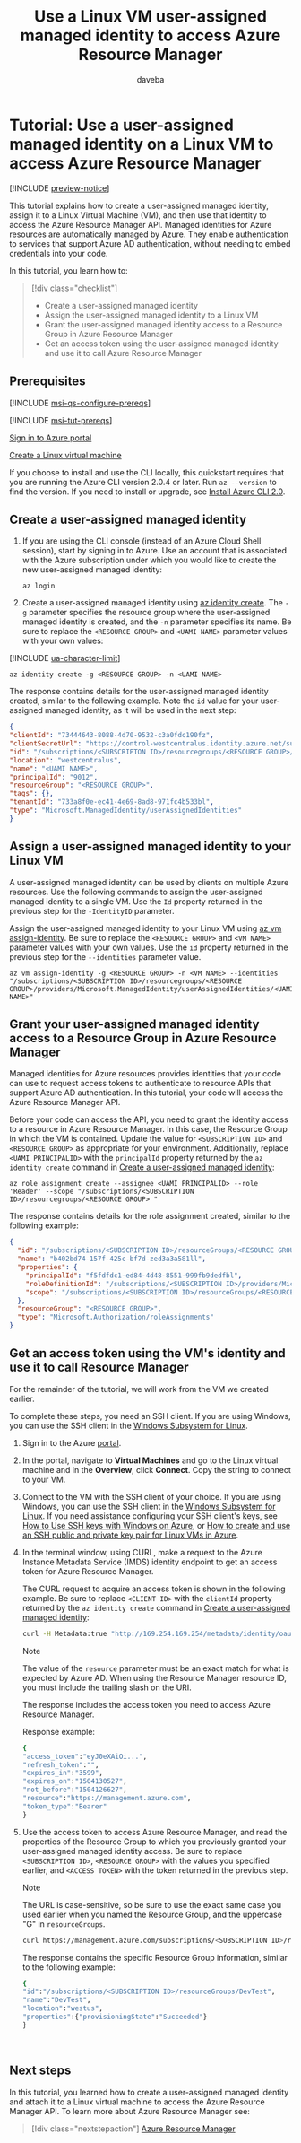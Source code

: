 ﻿---
title: Use a Linux VM user-assigned managed identity to access Azure Resource Manager
description: A tutorial that walks you through the process of using a user-assigned managed identity on a Linux VM to access Azure Resource Manager.
services: active-directory
documentationcenter: ''
author: daveba
manager: mtillman
editor: daveba
ms.service: active-directory
ms.component: msi
ms.devlang: na
ms.topic: tutorial
ms.tgt_pltfrm: na
ms.workload: identity
ms.date: 12/22/2017
ms.author: daveba
ROBOTS: NOINDEX,NOFOLLOW
---

# Tutorial: Use a user-assigned managed identity on a Linux VM to access Azure Resource Manager

[!INCLUDE [preview-notice](~/includes/active-directory-msi-preview-notice-ua.md)]

This tutorial explains how to create a user-assigned managed identity, assign it to a Linux Virtual Machine (VM), and then use that identity to access the Azure Resource Manager API. Managed identities for Azure resources are automatically managed by Azure. They enable authentication to services that support Azure AD authentication, without needing to embed credentials into your code. 

In this tutorial, you learn how to:

> [!div class="checklist"]
> * Create a user-assigned managed identity
> * Assign the user-assigned managed identity to a Linux VM 
> * Grant the user-assigned managed identity access to a Resource Group in Azure Resource Manager 
> * Get an access token using the user-assigned managed identity and use it to call Azure Resource Manager 

## Prerequisites

[!INCLUDE [msi-qs-configure-prereqs](../../../includes/active-directory-msi-qs-configure-prereqs.md)]

[!INCLUDE [msi-tut-prereqs](../../../includes/active-directory-msi-tut-prereqs.md)]

[Sign in to Azure portal](https://portal.azure.com)

[Create a Linux virtual machine](/azure/virtual-machines/linux/quick-create-portal)

If you choose to install and use the CLI locally, this quickstart requires that you are running the Azure CLI version 2.0.4 or later. Run `az --version` to find the version. If you need to install or upgrade, see [Install Azure CLI 2.0]( /cli/azure/install-azure-cli).

## Create a user-assigned managed identity

1. If you are using the CLI console (instead of an Azure Cloud Shell session), start by signing in to Azure. Use an account that is associated with the Azure subscription under which you would like to create the new user-assigned managed identity:

    ```azurecli
    az login
    ```

2. Create a user-assigned managed identity using [az identity create](/cli/azure/identity#az-identity-create). The `-g` parameter specifies the resource group where the user-assigned managed identity is created, and the `-n` parameter specifies its name. Be sure to replace the `<RESOURCE GROUP>` and `<UAMI NAME>` parameter values with your own values:
    
[!INCLUDE [ua-character-limit](~/includes/managed-identity-ua-character-limits.md)]


```azurecli-interactive
az identity create -g <RESOURCE GROUP> -n <UAMI NAME>
```

The response contains details for the user-assigned managed identity created, similar to the following example. Note the `id` value for your user-assigned managed identity, as it will be used in the next step:

```json
{
"clientId": "73444643-8088-4d70-9532-c3a0fdc190fz",
"clientSecretUrl": "https://control-westcentralus.identity.azure.net/subscriptions/<SUBSCRIPTON ID>/resourcegroups/<RESOURCE GROUP>/providers/Microsoft.ManagedIdentity/userAssignedIdentities/<UAMI NAME>/credentials?tid=5678&oid=9012&aid=12344643-8088-4d70-9532-c3a0fdc190fz",
"id": "/subscriptions/<SUBSCRIPTON ID>/resourcegroups/<RESOURCE GROUP>/providers/Microsoft.ManagedIdentity/userAssignedIdentities/<UAMI NAME>",
"location": "westcentralus",
"name": "<UAMI NAME>",
"principalId": "9012",
"resourceGroup": "<RESOURCE GROUP>",
"tags": {},
"tenantId": "733a8f0e-ec41-4e69-8ad8-971fc4b533bl",
"type": "Microsoft.ManagedIdentity/userAssignedIdentities"
}
```

## Assign a user-assigned managed identity to your Linux VM

A user-assigned managed identity can be used by clients on multiple Azure resources. Use the following commands to assign the user-assigned managed identity to a single VM. Use the `Id` property returned in the previous step for the `-IdentityID` parameter.

Assign the user-assigned managed identity to your Linux VM using [az vm assign-identity](/cli/azure/vm#az-vm-assign-identity). Be sure to replace the `<RESOURCE GROUP>` and `<VM NAME>` parameter values with your own values. Use the `id` property returned in the previous step for the `--identities` parameter value.

```azurecli-interactive
az vm assign-identity -g <RESOURCE GROUP> -n <VM NAME> --identities "/subscriptions/<SUBSCRIPTION ID>/resourcegroups/<RESOURCE GROUP>/providers/Microsoft.ManagedIdentity/userAssignedIdentities/<UAMI NAME>"
```

## Grant your user-assigned managed identity access to a Resource Group in Azure Resource Manager 

Managed identities for Azure resources provides identities that your code can use to request access tokens to authenticate to resource APIs that support Azure AD authentication. In this tutorial, your code will access the Azure Resource Manager API.  

Before your code can access the API, you need to grant the identity access to a resource in Azure Resource Manager. In this case, the Resource Group in which the VM is contained. Update the value for `<SUBSCRIPTION ID>` and `<RESOURCE GROUP>` as appropriate for your environment. Additionally, replace `<UAMI PRINCIPALID>` with the `principalId` property returned by the `az identity create` command in [Create a user-assigned managed identity](#create-a-user-assigned-managed-identity):

```azurecli-interactive
az role assignment create --assignee <UAMI PRINCIPALID> --role 'Reader' --scope "/subscriptions/<SUBSCRIPTION ID>/resourcegroups/<RESOURCE GROUP> "
```

The response contains details for the role assignment created, similar to the following example:

```json
{
  "id": "/subscriptions/<SUBSCRIPTION ID>/resourceGroups/<RESOURCE GROUP>/providers/Microsoft.Authorization/roleAssignments/b402bd74-157f-425c-bf7d-zed3a3a581ll",
  "name": "b402bd74-157f-425c-bf7d-zed3a3a581ll",
  "properties": {
    "principalId": "f5fdfdc1-ed84-4d48-8551-999fb9dedfbl",
    "roleDefinitionId": "/subscriptions/<SUBSCRIPTION ID>/providers/Microsoft.Authorization/roleDefinitions/acdd72a7-3385-48ef-bd42-f606fba81ae7",
    "scope": "/subscriptions/<SUBSCRIPTION ID>/resourceGroups/<RESOURCE GROUP>"
  },
  "resourceGroup": "<RESOURCE GROUP>",
  "type": "Microsoft.Authorization/roleAssignments"
}

```

## Get an access token using the VM's identity and use it to call Resource Manager 

For the remainder of the tutorial, we will work from the VM we created earlier.

To complete these steps, you need an SSH client. If you are using Windows, you can use the SSH client in the [Windows Subsystem for Linux](https://msdn.microsoft.com/commandline/wsl/about). 

1. Sign in to the Azure [portal](https://portal.azure.com).
2. In the portal, navigate to **Virtual Machines** and go to the Linux virtual machine and in the **Overview**, click **Connect**. Copy the string to connect to your VM.
3. Connect to the VM with the SSH client of your choice. If you are using Windows, you can use the SSH client in the [Windows Subsystem for Linux](https://msdn.microsoft.com/commandline/wsl/about). If you need assistance configuring your SSH client's keys, see [How to Use SSH keys with Windows on Azure](~/articles/virtual-machines/linux/ssh-from-windows.md), or [How to create and use an SSH public and private key pair for Linux VMs in Azure](~/articles/virtual-machines/linux/mac-create-ssh-keys.md).
4. In the terminal window, using CURL, make a request to the Azure Instance Metadata Service (IMDS) identity endpoint to get an access token for Azure Resource Manager.  

   The CURL request to acquire an access token is shown in the following example. Be sure to replace `<CLIENT ID>` with the `clientId` property returned by the `az identity create` command in [Create a user-assigned managed identity](#create-a-user-assigned-managed-identity): 
    
   ```bash
   curl -H Metadata:true "http://169.254.169.254/metadata/identity/oauth2/token?api-version=2018-02-01&resource=https%3A%2F%2Fmanagement.azure.com/&client_id=<UAMI CLIENT ID>"   
   ```
    
    > [!NOTE]
    > The value of the `resource` parameter must be an exact match for what is expected by Azure AD. When using the Resource Manager resource ID, you must include the trailing slash on the URI. 
    
    The response includes the access token you need to access Azure Resource Manager. 
    
    Response example:  

    ```bash
    {
    "access_token":"eyJ0eXAiOi...",
    "refresh_token":"",
    "expires_in":"3599",
    "expires_on":"1504130527",
    "not_before":"1504126627",
    "resource":"https://management.azure.com",
    "token_type":"Bearer"
    } 
    ```

5. Use the access token to access Azure Resource Manager, and read the properties of the Resource Group to which you previously granted your user-assigned managed identity access. Be sure to replace `<SUBSCRIPTION ID>`, `<RESOURCE GROUP>` with the values you specified earlier, and `<ACCESS TOKEN>` with the token returned in the previous step.

    > [!NOTE]
    > The URL is case-sensitive, so be sure to use the exact same case you used earlier when you named the Resource Group, and the uppercase "G" in `resourceGroups`.  

    ```bash 
    curl https://management.azure.com/subscriptions/<SUBSCRIPTION ID>/resourceGroups/<RESOURCE GROUP>?api-version=2016-09-01 -H "Authorization: Bearer <ACCESS TOKEN>" 
    ```

    The response contains the specific Resource Group information, similar to the following example: 

    ```bash
    {
    "id":"/subscriptions/<SUBSCRIPTION ID>/resourceGroups/DevTest",
    "name":"DevTest",
    "location":"westus",
    "properties":{"provisioningState":"Succeeded"}
    } 
    ```
    
## Next steps

In this tutorial, you learned how to create a user-assigned managed identity and attach it to a Linux virtual machine to access the Azure Resource Manager API.  To learn more about Azure Resource Manager see:

> [!div class="nextstepaction"]
>[Azure Resource Manager](/azure/azure-resource-manager/resource-group-overview)

